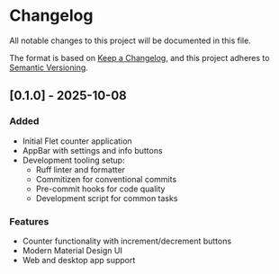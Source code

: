 # Changelog

All notable changes to this project will be documented in this file.

The format is based on [Keep a Changelog](https://keepachangelog.com/en/1.0.0/),
and this project adheres to [Semantic Versioning](https://semver.org/spec/v2.0.0.html).

## [0.1.0] - 2025-10-08

### Added

- Initial Flet counter application
- AppBar with settings and info buttons
- Development tooling setup:
  - Ruff linter and formatter
  - Commitizen for conventional commits
  - Pre-commit hooks for code quality
  - Development script for common tasks

### Features

- Counter functionality with increment/decrement buttons
- Modern Material Design UI
- Web and desktop app support
